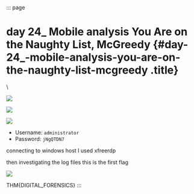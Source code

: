 ::: page
# day 24\_ Mobile analysis You Are on the Naughty List, McGreedy {#day-24_-mobile-analysis-you-are-on-the-naughty-list-mcgreedy .title}

\

![](images/16-1.png)

![](images/16-2.png)

![](images/16-3.png)

-   Username: `administrator`
-   Password: `jNgQTDN7`

connecting to windows host I used xfreerdp

then investigating the log files this is the first flag

![](images/16-4.png)

THM{DIGITAL_FORENSICS}
:::

